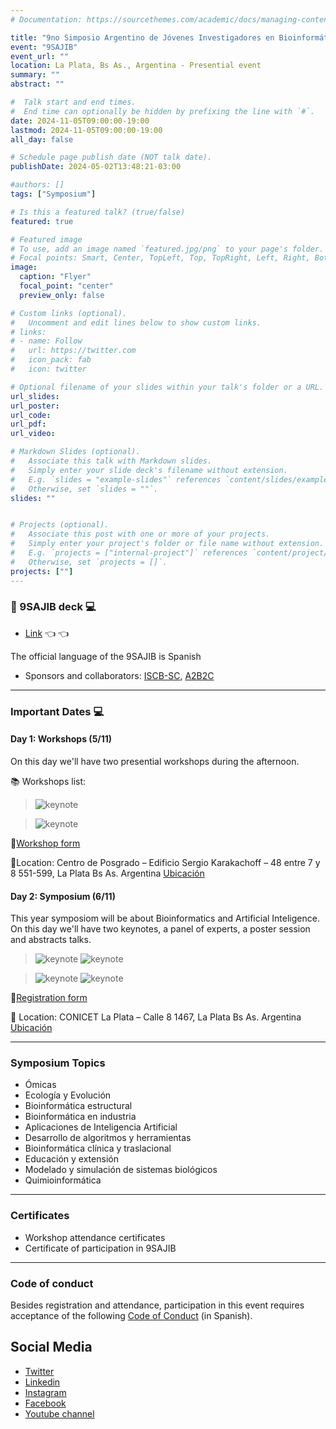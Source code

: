 ```yaml
---
# Documentation: https://sourcethemes.com/academic/docs/managing-content/

title: "9no Simposio Argentino de Jóvenes Investigadores en Bioinformática"
event: "9SAJIB"
event_url: ""
location: La Plata, Bs As., Argentina - Presential event
summary: ""
abstract: ""

#  Talk start and end times.
#  End time can optionally be hidden by prefixing the line with `#`.
date: 2024-11-05T09:00:00-19:00
lastmod: 2024-11-05T09:00:00-19:00
all_day: false

# Schedule page publish date (NOT talk date).
publishDate: 2024-05-02T13:48:21-03:00

#authors: []
tags: ["Symposium"]

# Is this a featured talk? (true/false)
featured: true

# Featured image
# To use, add an image named `featured.jpg/png` to your page's folder. 
# Focal points: Smart, Center, TopLeft, Top, TopRight, Left, Right, BottomLeft, Bottom, BottomRight.
image:
  caption: "Flyer"
  focal_point: "center"
  preview_only: false

# Custom links (optional).
#   Uncomment and edit lines below to show custom links.
# links:
# - name: Follow
#   url: https://twitter.com
#   icon_pack: fab
#   icon: twitter

# Optional filename of your slides within your talk's folder or a URL.
url_slides: 
url_poster: 
url_code:
url_pdf:
url_video:

# Markdown Slides (optional).
#   Associate this talk with Markdown slides.
#   Simply enter your slide deck's filename without extension.
#   E.g. `slides = "example-slides"` references `content/slides/example-slides.md`.
#   Otherwise, set `slides = ""`.
slides: ""


# Projects (optional).
#   Associate this post with one or more of your projects.
#   Simply enter your project's folder or file name without extension.
#   E.g. `projects = ["internal-project"]` references `content/project/deep-learning/index.md`.
#   Otherwise, set `projects = []`.
projects: [""]
---
```


### :red_circle: 9SAJIB deck :computer:
- [Link](https://rsg-argentina.netlify.app/conferences/sajib2024/) :point_left: :point_left:

The official language of the 9SAJIB is Spanish
- Sponsors and collaborators: [ISCB-SC](https://iscbsc.org/), [A2B2C](https://twitter.com/a2b2c)
---
### Important Dates :computer:

#### Day 1: Workshops (5/11)
On this day we'll have two presential workshops during the afternoon.

📚 Workshops list:

>![keynote](/content/talk/9SAJIB/images/Keynote_Leandro.png)

>![keynote](/content/talk/9SAJIB/images/Keynote_Mariano.png)

📝[Workshop form](https://forms.gle/fKAjNgf2TV3TqzCS9)

📍Location: Centro de Posgrado – Edificio Sergio Karakachoff – 48 entre 7 y 8 551-599, La Plata Bs As. Argentina [Ubicación](https://maps.app.goo.gl/EZMT1mv9Aup7gM947)

#### Day 2: Symposium (6/11)
This year symposiom will be about Bioinformatics and Artificial Inteligence.
On this day we'll have two keynotes, a panel of experts, a poster session and abstracts talks.
>![keynote](/content/talk/9SAJIB/images/Keynote_Alan_1.png)
>![keynote](/content/talk/9SAJIB/images/Keynote_Alan_2.png)

>![keynote](/content/talk/9SAJIB/images/Keynote_Georgina_1.png)
>![keynote](/content/talk/9SAJIB/images/Keynote_Georgina_2.png)

📝[Registration form](https://forms.gle/LgdxXMtTjYYjHGfR8)

📍 Location: CONICET La Plata – Calle 8 1467, La Plata Bs As. Argentina [Ubicación](https://maps.app.goo.gl/aYuNXegh6Dd1Ymn7A)

---
### Symposium Topics
- Ómicas
- Ecología y Evolución
- Bioinformática estructural
- Bioinformática en industria
- Aplicaciones de Inteligencia Artificial
- Desarrollo de algoritmos y herramientas
- Bioinformática clínica y traslacional
- Educación y extensión 
- Modelado y simulación de sistemas biológicos
- Quimioinformática

---
### Certificates
- Workshop attendance certificates
- Certificate of participation in 9SAJIB

---
### Code of conduct
Besides registration and attendance, participation in this event requires acceptance of the following [Code of Conduct](https://docs.google.com/document/d/1gmpcx05KAHsSO6MHd4ettlGT5cy7b9Yp4D55CZoN9RA/edit?usp=sharing) (in Spanish).


## Social Media
- [Twitter](https://twitter.com/rsgargentina)
- [Linkedin](https://www.linkedin.com/in/iscb-sc-rsgargentina-053599214/)
- [Instagram](https://www.instagram.com/rsg_arg/)
- [Facebook](https://www.facebook.com/RSGArgentina/)
- [Youtube channel](https://www.youtube.com/channel/UCVQA_t8dR5xownEu5NI9S0w/featured)